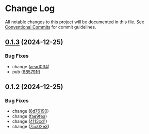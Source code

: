 # Change Log

All notable changes to this project will be documented in this file.
See [Conventional Commits](https://conventionalcommits.org) for commit guidelines.

## [0.1.3](https://github.com/walletconnect/walletconnect-utils/compare/@cosmoskitconnect/keyvaluestorage@0.1.2...@cosmoskitconnect/keyvaluestorage@0.1.3) (2024-12-25)

### Bug Fixes

- change ([aead034](https://github.com/walletconnect/walletconnect-utils/commit/aead0344c38be6ffae5c2fcb75657e9bf119c0d9))
- pub ([685791f](https://github.com/walletconnect/walletconnect-utils/commit/685791fb67186a7d425d2512dbeabc33ed3a6fbd))

## 0.1.2 (2024-12-25)

### Bug Fixes

- change ([8d76190](https://github.com/walletconnect/walletconnect-utils/commit/8d7619060614f51af4d234fcbbe912e92b687f27))
- change ([fae9fea](https://github.com/walletconnect/walletconnect-utils/commit/fae9fea7759433745f9e24dd2a7bce1ce7227ccb))
- change ([4113cd1](https://github.com/walletconnect/walletconnect-utils/commit/4113cd169e0fa04e2c008a645c87ca8502ef1301))
- change ([75c02e3](https://github.com/walletconnect/walletconnect-utils/commit/75c02e35a5192cf8377a77f08b638311360aa570))
